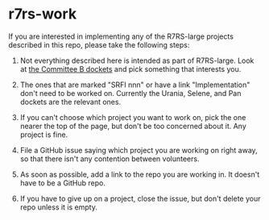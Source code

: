 # r7rs-work

If you are interested in implementing any of the R7RS-large projects described in this repo,
please take the following steps:

1. Not everything described here is intended as part of R7RS-large.
   Look at [the Committee B dockets](CommitteeBDockets.md) and pick something
   that interests you.
   
1. The ones that are marked "SRFI nnn" or have a link "Implementation" don't need
   to be worked on.  Currently the Urania, Selene, and Pan dockets are the
   relevant ones.
   
1. If you can't choose which project you want to work on, pick the one nearer
   the top of the page, but don't be too concerned about it.  Any project is fine.
   
1. File a GitHub issue saying which project you are working on right away, so that
   there isn't any contention between volunteers.
   
1. As soon as possible, add a link to the repo you are working in.  It doesn't have to
   be a GitHub repo.  
   
1. If you have to give up on a project, close the issue, but don't delete your repo
   unless it is empty.
